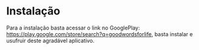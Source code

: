 # Instalação #

Para a instalação basta acessar o link no GooglePlay: https://play.google.com/store/search?q=goodwordsforlife, basta instalar e usufruir deste agradável aplicativo.